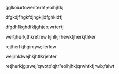 gglkoiurtoweriterht;eoihjhkj


dfgkdjfhgkfdjhgkljdfghkldfj


dfgdhfkghdfkljghjeb;wrtertj

wertjherkjthkretrew
kjhlkjrhewktjherkjthker

rejtherlkjhgirqyw;ilerlqw

weljrhklwejhkjhtlkrjehter

retjherkjg;awej'qwotp'qjtr'eoihjhkjqrwhtkfjrwb;faiwt


